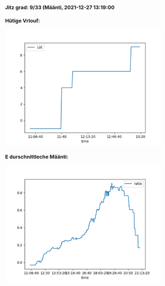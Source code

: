 ### Jitz grad: 9/33 (Määnti, 2021-12-27 13:19:00

### Hütige Vrlouf:
![Graph](Today.png)

### E durschnittleche Määnti:
![Graph](Määnti.png)